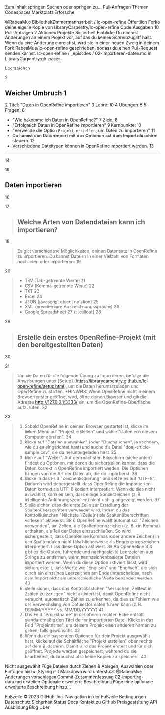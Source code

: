 Zum Inhalt springen
Suchen oder springen zu...
Pull-Anfragen
Themen
Codespaces
Marktplatz
Erforsche
 
@RabeaMue 
BibliothekZimmermannsarbeit
/
lc-open-refine
Öffentlich
Forke deine eigene Kopie von LibraryCarpentry/lc-open-refine
Code
Ausgaben
10
Pull-Anfragen
2
Aktionen
Projekte
Sicherheit
Einblicke
Du nimmst Änderungen an einem Projekt vor, auf das du keinen Schreibzugriff hast. Wenn du eine Änderung einreichst, wird sie in einen neuen Zweig in deinem Fork RabeaMue/lc-open-refine geschrieben, sodass du einen Pull-Request senden kannst.
lc-open-refine
/
_episodes
/
02-importieren-daten.md
in
LibraryCarpentry:gh-pages
 

Leerzeichen

2

Weicher Umbruch
1
---
2
Titel: "Daten in OpenRefine importieren"
3
Lehre: 10
4
Übungen: 5
5
Fragen:
6
- "Wie bekomme ich Daten in OpenRefine?"
7
Ziele:
8
- "Erfolgreich Daten in OpenRefine importieren"
9
Kernpunkte:
10
- "Verwende die Option `Projekt erstellen`, um Daten zu importieren"
11
- Du kannst den Datenimport mit den Optionen auf dem Importbildschirm steuern.
12
- Verschiedene Dateitypen können in OpenRefine importiert werden.
13
---
14

15
## Daten importieren
16

17
>## Welche Arten von Datendateien kann ich importieren?
18
>Es gibt verschiedene Möglichkeiten, deinen Datensatz in OpenRefine zu importieren. Du kannst Dateien in einer Vielzahl von Formaten hochladen oder importieren:
19
>
20
>* TSV (Tab-getrennte Werte)
21
>* CSV (Komma-getrennte Werte)
22
>* TXT
23
>* Excel
24
>* JSON (javascript object notation)
25
>* XML (erweiterbare Auszeichnungssprache)
26
>* Google Spreadsheet
27
{: .callout}
28

29
>## Erstelle dein erstes OpenRefine-Projekt (mit den bereitgestellten Daten)
30
>
31
> Um die Daten für die folgende Übung zu importieren, befolge die Anweisungen unter [Setup] (https://librarycarpentry.github.io/lc-open-refine/setup.html), um die Daten herunterzuladen und OpenRefine zu starten. *HINWEIS: Wenn OpenRefine nicht in einem Browserfenster geöffnet wird, öffne deinen Browser und gib die Adresse <http://127.0.0.1:3333/> ein, um die OpenRefine-Oberfläche aufzurufen.
32
>
33
>1. Sobald OpenRefine in deinem Browser gestartet ist, klicke im linken Menü auf "Projekt erstellen" und wähle "Daten von diesem Computer abrufen".
34
>2. klicke auf "Dateien auswählen" (oder "Durchsuchen", je nachdem, wie du es eingerichtet hast) und suche die Datei "doaj-article-sample.csv", die du heruntergeladen hast.
35
>3. klicke auf "Weiter". Auf dem nächsten Bildschirm (siehe unten) findest du Optionen, mit denen du sicherstellen kannst, dass die Daten korrekt in OpenRefine importiert werden. Die Optionen hängen von der Art der Daten ab, die du importierst.
36
>4. klicke in das Feld "Zeichenkodierung" und setze es auf "UTF-8". Dadurch wird sichergestellt, dass OpenRefine die importierten Daten korrekt als UTF-8 kodiert interpretiert. Wenn du dies nicht auswählst, kann es sein, dass einige Sonderzeichen (z. B. intelligente Anführungszeichen) nicht richtig angezeigt werden.
37
>5. Stelle sicher, dass die erste Zeile zur Erstellung der Spaltenüberschriften verwendet wird, indem du das Kontrollkästchen "Nächste 1 Zeile(n) als Spaltenüberschriften vorlesen" aktivierst.
38
>6 OpenRefine wählt automatisch "Zeichen verwenden", um Zellen, die Spaltentrennzeichen (z. B. ein Komma) enthalten, als Teil der Daten einzuschließen. So wird sichergestellt, dass OpenRefine Kommas (oder andere Zeichen) in den Spaltendaten nicht fälschlicherweise als Begrenzungszeichen interpretiert. Lass diese Option aktiviert.
39
>Ab OpenRefine 3.4 gibt es die Option, führende und nachgestellte Leerzeichen aus Strings zu entfernen, wenn trennzeichenbasierte Dateien importiert werden. Wenn du diese Option aktiviert lässt, wird sichergestellt, dass Werte wie "Englisch" und "Englisch", die sich durch ein einzelnes Leerzeichen am Ende unterscheiden, nach dem Import nicht als unterschiedliche Werte behandelt werden.
40
>8. stelle sicher, dass das Kontrollkästchen "Versuchen, Zelltext in Zahlen zu zerlegen" nicht aktiviert ist, damit OpenRefine nicht versucht, automatisch Zahlen zu erkennen, da dies zu Fehlern wie der Verwechslung von Datumsformaten führen kann (z. B. DD/MM/YYYYY vs. MM/DD/YYYYY)
41
>9. Das Feld "Projektname" in der oberen rechten Ecke enthält standardmäßig den Titel deiner importierten Datei. Klicke in das Feld "Projektname", um deinem Projekt einen anderen Namen zu geben, falls gewünscht.
42
>10. Wenn du die passenden Optionen für dein Projekt ausgewählt hast, klicke auf die Schaltfläche "Projekt erstellen" oben rechts auf dem Bildschirm. Damit wird das Projekt erstellt und für dich geöffnet. Projekte werden gespeichert, während du sie bearbeitest, du brauchst also keine Kopien zu speichern.
43
>   
Nicht ausgewählt
Füge Dateien durch Ziehen & Ablegen, Auswählen oder Einfügen hinzu.
Styling mit Markdown wird unterstützt
@RabeaMue
Änderungen vorschlagen
Commit-Zusammenfassung
02-importing-data.md erstellen
Optionale erweiterte Beschreibung
Füge eine optionale erweiterte Beschreibung hinzu...
 
Fußzeile
© 2023 GitHub, Inc.
Navigation in der Fußzeile
Bedingungen
Datenschutz
Sicherheit
Status
Docs
Kontakt zu GitHub
Preisgestaltung
API
Ausbildung
Blog
Über
